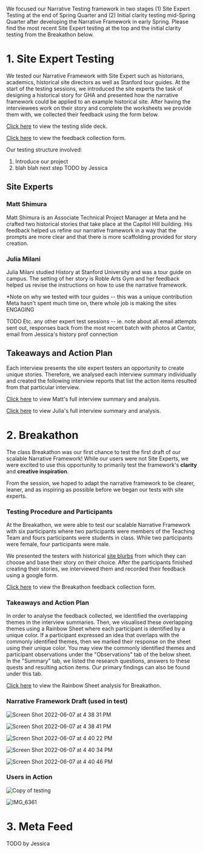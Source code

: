 We focused our Narrative Testing framework in two stages (1) Site Expert Testing at the end of Spring Quarter and (2) Initial clarity testing mid-Spring Quarter after developing the Narrative Framework in early Spring. Please find the most recent Site Expert testing at the top and the initial clarity testing from the Breakathon below. 

# 1. Site Expert Testing 
We tested our Narrative Framework with Site Expert such as historians, academics, historical site directors as well as Stanford tour guides. At the start of the testing sessions, we introduced the site experts the task of designing a historical story for GHA and presented how the narrative framework could be applied to an example historical site. After having the interviewees work on their story and complete the worksheets we provide them with, we collected their feedback using the form below.


[Click here](https://docs.google.com/presentation/d/1bxN3BriuyvN8ASZgdeI4PTrzfCECModINgoXCOmURxg/edit?usp=sharing) to view the testing slide deck.

[Click here](https://forms.gle/NQQaPHgqnVhCsyJr8) to view the feedback collection form.

Our testing structure involved:
1. Introduce our project
2. blah blah next step TODO by Jessica

## Site Experts

### Matt Shimura
Matt Shimura is an Associate Technical Project Manager at Meta and he crafted two historical stories that take place at the Capitol Hill building. His feedback helped us refine our narrative framework in a way that the prompts are more clear and that there is more scaffolding provided for story creation.


### Julia Milani
Julia Milani studied History at Stanford University and was a tour guide on campus. The setting of her story is Roble Arts Gym and her feedback helped us revise the instructions on how to use the narrative framework.

    
*Note on why we tested with tour guides -- this was a unique contribution Meta hasn't spent much time on, there whole job is making the sites ENGAGING

TODO Etc. any other expert test sessions -- ie. note about all email attempts sent out, responses back from the most recent batch with photos at Cantor, email from Jessica's history prof connection 


## Takeaways and Action Plan

Each interview presents the site expert testers an opportunity to create unique stories. Therefore, we analysed each interview summary individually and created the following interview reports that list the action items resulted from that particular interview.

[Click here](https://docs.google.com/document/d/1A5p7bQz-6jVDFdmHRVwmf65g1lUbHyXdnH6IrJ0kJ_M/edit?usp=sharing) to view Matt's full interview summary and analysis.

[Click here](https://docs.google.com/document/d/1hiQYA9eT-Au53VLjkDt0HXnjuqkM7w9Aa473I79H3BQ/edit?usp=sharing) to view Julia's full interview summary and analysis.



# 2. Breakathon 
The class Breakathon was our first chance to test the first draft of our scalable Narrative Framework! While our users were not Site Experts, we were excited to use this opportunity to primarily test the framework's **clarity** and **creative inspiration**. 

From the session, we hoped to adapt the narrative framework to be clearer, leaner, and as inspiring as possible before we began our tests with site experts. 

### Testing Procedure and Participants

At the Breakathon, we were able to test our scalable Narrative Framework with six participants where two participants were members of the Teaching Team and fours participants were students in class. While two participants were female, four participants were male.

We presented the testers with historical [site blurbs](https://docs.google.com/presentation/d/1OrAjqPtAUuV3_jJWDDqbva3-HkiPmRP63PvtmgxSom0/edit?usp=sharing) from which they can choose and base their story on their choice. After the participants finished creating their stories, we interviewed them and recorded their feedback using a google form.

[Click here](https://forms.gle/xwaPGE6kcFQQoUAX9) to view the Breakathon feedback collection form.

### Takeaways and Action Plan

In order to analyse the feedback collected, we identified the overlapping themes in the interview summaries. Then, we visualised these overlapping themes using a Rainbow Sheet where each participant is identified by a unique color. If a participant expressed an idea that overlaps with the commonly identified themes, then we marked their response on the sheet using their unique color. You may view the commonly identified themes and participant observations under the "Observations" tab of the below sheet. In the "Summary" tab, we listed the research questions, answers to these quests and resulting action items. Our primary findings can also be found under this tab.

[Click here](https://docs.google.com/spreadsheets/d/1ueP0ug5FPw0O4fR05L-WCdAFobp9jkMPZ0guyWWATMw/edit?usp=sharing) to view the Rainbow Sheet analysis for Breakathon.

### Narrative Framework Draft (used in test)

![Screen Shot 2022-06-07 at 4 38 31 PM](https://user-images.githubusercontent.com/69916790/172501048-9f96a207-637e-4fa4-a559-4618c6db32dd.png)

![Screen Shot 2022-06-07 at 4 38 41 PM](https://user-images.githubusercontent.com/69916790/172501062-cd05d0f5-2fff-4949-8562-4df65c7ee50b.png)

![Screen Shot 2022-06-07 at 4 40 22 PM](https://user-images.githubusercontent.com/69916790/172501233-b199ab82-7660-4826-a35d-3c12f45cac97.png)

![Screen Shot 2022-06-07 at 4 40 34 PM](https://user-images.githubusercontent.com/69916790/172501259-13e8c3be-ae0a-4301-aa12-7cbfe470f014.png)

![Screen Shot 2022-06-07 at 4 40 46 PM](https://user-images.githubusercontent.com/69916790/172501281-89226b3a-4d37-433d-9f24-6453e9a1e655.png)


### Users in Action 

![Copy of testing](https://user-images.githubusercontent.com/69916790/172500647-28278b12-5bf4-411b-b415-0e0166fb3a6e.png)

![IMG_6361](https://user-images.githubusercontent.com/69916790/172500853-4b2b08eb-45f5-4cc4-a468-b08acd8ac998.jpg)

# 3. Meta Feed
TODO by Jessica